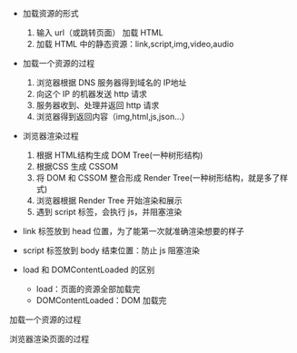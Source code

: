 - 加载资源的形式
  1. 输入 url（或跳转页面） 加载 HTML
  2. 加载 HTML 中的静态资源：link,script,img,video,audio
- 加载一个资源的过程
  1. 浏览器根据 DNS 服务器得到域名的 IP地址
  2. 向这个 IP 的机器发送 http 请求
  3. 服务器收到、处理并返回 http 请求
  4. 浏览器得到返回内容（img,html,js,json...）

- 浏览器渲染过程
  1. 根据 HTML结构生成 DOM Tree(一种树形结构)
  2. 根据CSS 生成 CSSOM
  3. 将 DOM 和 CSSOM 整合形成 Render Tree(一种树形结构，就是多了样式)
  4. 浏览器根据 Render Tree 开始渲染和展示
  5. 遇到 script 标签，会执行 js，并阻塞渲染

- link 标签放到 head 位置，为了能第一次就准确渲染想要的样子
- script 标签放到 body 结束位置：防止 js 阻塞渲染
- load 和 DOMContentLoaded 的区别
  - load：页面的资源全部加载完
  - DOMContentLoaded：DOM 加载完


加载一个资源的过程

浏览器渲染页面的过程